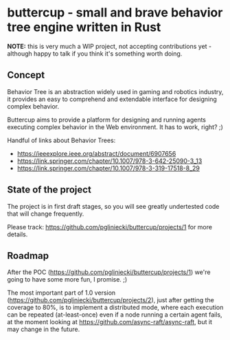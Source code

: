 # buttercup - small and brave behavior tree engine written in Rust

**NOTE:** this is very much a WIP project, not accepting contributions yet - although happy to talk if you think it's something worth doing.

## Concept

Behavior Tree is an abstraction widely used in gaming and robotics industry, it provides an easy to comprehend and extendable interface for designing complex behavior. 

Buttercup aims to provide a platform for designing and running agents executing complex behavior in the Web environment. It has to work, right? ;) 

Handful of links about Behavior Trees: 
- https://ieeexplore.ieee.org/abstract/document/6907656
- https://link.springer.com/chapter/10.1007/978-3-642-25090-3_13
- https://link.springer.com/chapter/10.1007/978-3-319-17518-8_29

## State of the project

The project is in first draft stages, so you will see greatly undertested code that will change frequently. 

Please track: https://github.com/pgliniecki/buttercup/projects/1 for more details. 

## Roadmap

After the POC (https://github.com/pgliniecki/buttercup/projects/1) we're going to have some more fun, I promise. ;)

The most important part of 1.0 version (https://github.com/pgliniecki/buttercup/projects/2), just after getting the coverage to 80%, is to implement a distributed mode, where each execution can be repeated (at-least-once) even if a node running a certain agent fails, at the moment looking at https://github.com/async-raft/async-raft, but it may change in the future. 
